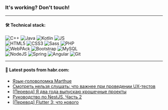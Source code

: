 ### It's working? Don't touch!

---

#### 🛠️ Technical stack:

![C++](https://img.shields.io/badge/C++-informational?logo=c%2B%2B&style=flat&logoColor=white&color=9C033A)
![Java](https://img.shields.io/badge/Java-informational?logo=java&style=flat&logoColor=white&color=007396)
![Kotlin](https://img.shields.io/badge/Kotlin-informational?logo=Kotlin&style=flat&logoColor=white&color=0095D5)
![JS](https://img.shields.io/badge/JS-informational?logo=javaScript&style=flat&logoColor=black&color=F7Df1E) <br>
![HTML5](https://img.shields.io/badge/HTML5-informational?logo=html5&style=flat&logoColor=white&color=E34F26)
![CSS3](https://img.shields.io/badge/CSS3-informational?logo=css3&style=flat&logoColor=white&color=157286)
![Sass](https://img.shields.io/badge/Saas-informational?logo=sass&style=flat&logoColor=white&color=hotpink)
![PHP](https://img.shields.io/badge/PHP-informational?logo=php&style=flat&logoColor=white&color=777BB4) <br>
![WebPAck](https://img.shields.io/badge/WebPack-informational?logo=webPack&style=flat&logoColor=white&color=FF6F00)
![Bootstrap](https://img.shields.io/badge/Bootstrap-informational?logo=Bootstrap&style=flat&logoColor=white&color=7952B3)
![MySQL](https://img.shields.io/badge/MySQL-informational?logo=MySQL&style=flat&logoColor=white&color=00f) <br>
![NodeJS](https://img.shields.io/badge/NodeJS-informational?logo=node.js&style=flat&logoColor=white&color=43853D)
![Spring](https://img.shields.io/badge/Spring-informational?logo=Spring&style=flat&logoColor=white&color=0A9EDC)
![Angular](https://img.shields.io/badge/Vue-informational?logo=vue.js&style=flat&logoColor=white&color=red)
![Git](https://img.shields.io/badge/Git-informational?logo=git&style=flat&logoColor=white&color=darkorange)

___

#### 💬 Latest posts from habr.com:

<!-- BLOG-POST-LIST:START -->
- [Язык-головоломка Marthue](https://habr.com/ru/post/666668/?utm_source=habrahabr&utm_medium=rss&utm_campaign=666668)
- [Смотреть нельзя слушать: что важнее при проведении UX-тестов](https://habr.com/ru/post/666418/?utm_source=habrahabr&utm_medium=rss&utm_campaign=666418)
- [[Перевод] Я два года выпускаю крошечные проекты](https://habr.com/ru/post/666654/?utm_source=habrahabr&utm_medium=rss&utm_campaign=666654)
- [Руководство по NestJS. Часть 2](https://habr.com/ru/post/666470/?utm_source=habrahabr&utm_medium=rss&utm_campaign=666470)
- [[Перевод] Flutter 3: что нового](https://habr.com/ru/post/666448/?utm_source=habrahabr&utm_medium=rss&utm_campaign=666448)
<!-- BLOG-POST-LIST:END -->
